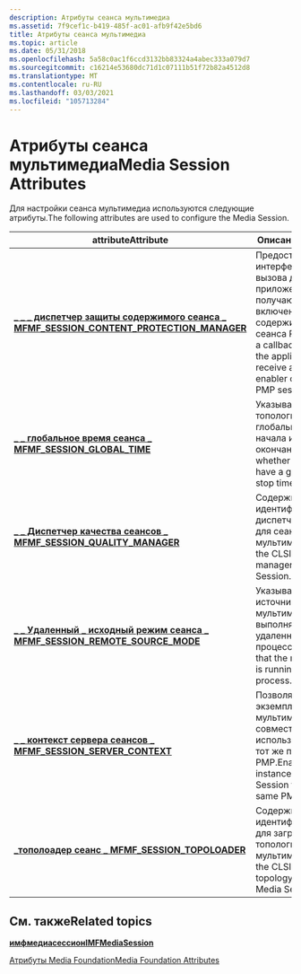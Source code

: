 ```yaml
---
description: Атрибуты сеанса мультимедиа
ms.assetid: 7f9cef1c-b419-485f-ac01-afb9f42e5bd6
title: Атрибуты сеанса мультимедиа
ms.topic: article
ms.date: 05/31/2018
ms.openlocfilehash: 5a58c0ac1f6ccd3132bb83324a4abec333a079d7
ms.sourcegitcommit: c16214e53680dc71d1c07111b51f72b82a4512d8
ms.translationtype: MT
ms.contentlocale: ru-RU
ms.lasthandoff: 03/03/2021
ms.locfileid: "105713284"
---
```

# <a name="media-session-attributes"></a><span data-ttu-id="93f3b-103">Атрибуты сеанса мультимедиа</span><span class="sxs-lookup"><span data-stu-id="93f3b-103">Media Session Attributes</span></span>

<span data-ttu-id="93f3b-104">Для настройки сеанса мультимедиа используются следующие атрибуты.</span><span class="sxs-lookup"><span data-stu-id="93f3b-104">The following attributes are used to configure the Media Session.</span></span>



| <span data-ttu-id="93f3b-105">attribute</span><span class="sxs-lookup"><span data-stu-id="93f3b-105">Attribute</span></span>                                                                                            | <span data-ttu-id="93f3b-106">Описание</span><span class="sxs-lookup"><span data-stu-id="93f3b-106">Description</span></span>                                                                                                 |
|------------------------------------------------------------------------------------------------------|-------------------------------------------------------------------------------------------------------------|
| [<span data-ttu-id="93f3b-107">**\_ \_ \_ диспетчер защиты содержимого сеанса \_ MF**</span><span class="sxs-lookup"><span data-stu-id="93f3b-107">**MF\_SESSION\_CONTENT\_PROTECTION\_MANAGER**</span></span>](mf-session-content-protection-manager-attribute.md) | <span data-ttu-id="93f3b-108">Предоставляет интерфейс обратного вызова для приложения, получающего объект включения содержимого из сеанса PMP.</span><span class="sxs-lookup"><span data-stu-id="93f3b-108">Provides a callback interface for the application to receive a content enabler object from the PMP session.</span></span> |
| [<span data-ttu-id="93f3b-109">**\_ \_ глобальное время сеанса \_ MF**</span><span class="sxs-lookup"><span data-stu-id="93f3b-109">**MF\_SESSION\_GLOBAL\_TIME**</span></span>](mf-session-global-time-attribute.md)                                | <span data-ttu-id="93f3b-110">Указывает, будут ли топологии иметь глобальное время начала и окончания.</span><span class="sxs-lookup"><span data-stu-id="93f3b-110">Specifies whether topologies will have a global start and stop time.</span></span>                                        |
| [<span data-ttu-id="93f3b-111">**\_ \_ Диспетчер качества сеансов \_ MF**</span><span class="sxs-lookup"><span data-stu-id="93f3b-111">**MF\_SESSION\_QUALITY\_MANAGER**</span></span>](mf-session-quality-manager-attribute.md)                        | <span data-ttu-id="93f3b-112">Содержит идентификатор CLSID диспетчера качества для сеанса мультимедиа.</span><span class="sxs-lookup"><span data-stu-id="93f3b-112">Contains the CLSID of a quality manager for the Media Session.</span></span>                                              |
| [<span data-ttu-id="93f3b-113">**\_ \_ Удаленный \_ исходный режим сеанса \_ MF**</span><span class="sxs-lookup"><span data-stu-id="93f3b-113">**MF\_SESSION\_REMOTE\_SOURCE\_MODE**</span></span>](mf-session-remote-source-mode-attribute.md)                 | <span data-ttu-id="93f3b-114">Указывает, что источник мультимедиа выполняется в удаленном процессе.</span><span class="sxs-lookup"><span data-stu-id="93f3b-114">Specifies that the media source is running in a remote process.</span></span>                                             |
| [<span data-ttu-id="93f3b-115">**\_ \_ контекст сервера сеансов \_ MF**</span><span class="sxs-lookup"><span data-stu-id="93f3b-115">**MF\_SESSION\_SERVER\_CONTEXT**</span></span>](mf-session-server-context-attribute.md)                          | <span data-ttu-id="93f3b-116">Позволяет двум экземплярам сеанса мультимедиа совместно использовать один и тот же процесс PMP.</span><span class="sxs-lookup"><span data-stu-id="93f3b-116">Enables two instances of the Media Session to share the same PMP process.</span></span>                                   |
| [<span data-ttu-id="93f3b-117">**\_тополоадер сеанс \_ MF**</span><span class="sxs-lookup"><span data-stu-id="93f3b-117">**MF\_SESSION\_TOPOLOADER**</span></span>](mf-session-topoloader-attribute.md)                                   | <span data-ttu-id="93f3b-118">Содержит идентификатор CLSID для загрузчика топологии для сеанса мультимедиа.</span><span class="sxs-lookup"><span data-stu-id="93f3b-118">Contains the CLSID of a topology loader for the Media Session.</span></span>                                              |



 

## <a name="related-topics"></a><span data-ttu-id="93f3b-119">См. также</span><span class="sxs-lookup"><span data-stu-id="93f3b-119">Related topics</span></span>

<dl> <dt>

[<span data-ttu-id="93f3b-120">**имфмедиасессион**</span><span class="sxs-lookup"><span data-stu-id="93f3b-120">**IMFMediaSession**</span></span>](/windows/desktop/api/mfidl/nn-mfidl-imfmediasession)
</dt> <dt>

[<span data-ttu-id="93f3b-121">Атрибуты Media Foundation</span><span class="sxs-lookup"><span data-stu-id="93f3b-121">Media Foundation Attributes</span></span>](media-foundation-attributes.md)
</dt> </dl>

 

 



